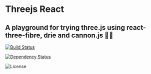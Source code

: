 # Threejs React

## A playground for trying three.js using react-three-fibre, drie and cannon.js 👨‍💻

[![Build Status](https://github.com/malay-satapathy/threejs_react/workflows/BuildTestDeploy/badge.svg)](https://github.com/malay-satapathy/threejs_react/actions)

[![Dependency Status](https://img.shields.io/david/malay-satapathy/threejs_react.svg)](https://david-dm.org/malay-satapathy/threejs_react)

![License](https://img.shields.io/github/license/malay-satapathy/threejs_react)

